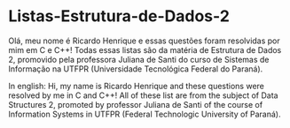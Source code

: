 # Listas-Estrutura-de-Dados-2

Olá, meu nome é Ricardo Henrique e essas questões foram resolvidas por mim em C e C++! Todas essas listas são da matéria de Estrutura de Dados 2, promovido pela professora Juliana de Santi do curso de Sistemas de Informação na UTFPR (Universidade Tecnológica Federal do Paraná).

In english:
Hi, my name is Ricardo Henrique and these questions were resolved by me in C and C++! All of these list are from the subject of Data Structures 2, promoted by professor Juliana de Santi of the course of Information Systems in UTFPR (Federal Technologic University of Paraná).
